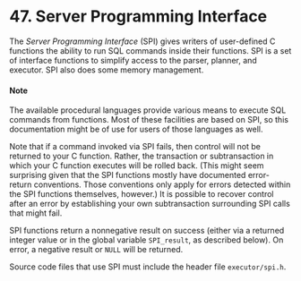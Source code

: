 # 47. Server Programming Interface

The _Server Programming Interface_ \(SPI\) gives writers of user-defined C functions the ability to run SQL commands inside their functions. SPI is a set of interface functions to simplify access to the parser, planner, and executor. SPI also does some memory management.

#### Note

The available procedural languages provide various means to execute SQL commands from functions. Most of these facilities are based on SPI, so this documentation might be of use for users of those languages as well.

Note that if a command invoked via SPI fails, then control will not be returned to your C function. Rather, the transaction or subtransaction in which your C function executes will be rolled back. \(This might seem surprising given that the SPI functions mostly have documented error-return conventions. Those conventions only apply for errors detected within the SPI functions themselves, however.\) It is possible to recover control after an error by establishing your own subtransaction surrounding SPI calls that might fail.

SPI functions return a nonnegative result on success \(either via a returned integer value or in the global variable `SPI_result`, as described below\). On error, a negative result or `NULL` will be returned.

Source code files that use SPI must include the header file `executor/spi.h`.

